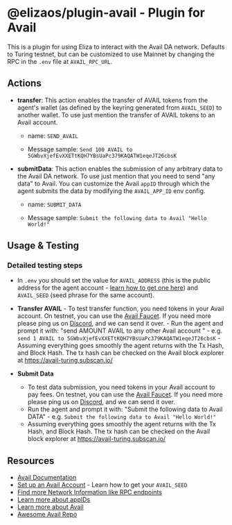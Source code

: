 # @elizaos/plugin-avail - Plugin for Avail

This is a plugin for using Eliza to interact with the Avail DA network. Defaults to Turing testnet, but can be customized to use Mainnet by changing the RPC in the `.env` file at `AVAIL_RPC_URL`.

## Actions

- **transfer**: This action enables the transfer of AVAIL tokens from the agent's wallet (as defined by the keyring generated from `AVAIL_SEED`) to another wallet. To use just mention the transfer of AVAIL tokens to an Avail account.

  - name: `SEND_AVAIL`

  - Message sample: `Send 100 AVAIL to 5GWbvXjefEvXXETtKQH7YBsUaPc379KAQATW1eqeJT26cbsK`

- **submitData**: This action enables the submission of any arbitrary data to the Avail DA network. To use just mention that you need to send "any data" to Avail. You can customize the Avail `appID` through which the agent submits the data by modifying the `AVAIL_APP_ID` env config.

  - name: `SUBMIT_DATA`

  - Message sample: `Submit the following data to Avail "Hello World!"`

## Usage & Testing

### Detailed testing steps

- In `.env` you should set the value for `AVAIL_ADDRESS` (this is the public address for the agent account - [learn how to get one here](https://docs.availproject.org/user-guides/accounts#seed-phrases)) and `AVAIL_SEED` (seed phrase for the same account).

- **Transfer AVAIL** - To test transfer function, you need tokens in your Avail account. On testnet, you can use the [Avail Faucet](https://faucet.avail.tools/). If you need more please ping us on [Discord](https://discord.gg/y6fHnxZQX8), and we can send it over. - Run the agent and prompt it with: "send AMOUNT AVAIL to any other Avail account " - e.g. `send 1 AVAIL to 5GWbvXjefEvXXETtKQH7YBsUaPc379KAQATW1eqeJT26cbsK` - Assuming everything goes smoothly the agent returns with the Tx Hash, and Block Hash.
  The tx hash can be checked on the Avail block explorer at https://avail-turing.subscan.io/

- **Submit Data**
  - To test data submission, you need tokens in your Avail account to pay fees. On testnet, you can use the [Avail Faucet](https://faucet.avail.tools/). If you need more please ping us on [Discord](https://discord.gg/y6fHnxZQX8), and we can send it over.
  - Run the agent and prompt it with: "Submit the following data to Avail DATA" - e.g. `Submit the following data to Avail "Hello World!"`
  - Assuming everything goes smoothly the agent returns with the Tx Hash, and Block Hash. The tx hash can be checked on the Avail block explorer at https://avail-turing.subscan.io/

## Resources

- [Avail Documentation](https://docs.availproject.org/)
- [Set up an Avail Account](https://docs.availproject.org/user-guides/accounts#seed-phrases) - Learn how to get your `AVAIL_SEED`
- [Find more Network Information like RPC endpoints](https://docs.availproject.org/docs/networks)
- [Learn more about appIDs](https://docs.availproject.org/docs/build-with-avail/interact-with-avail-da/app-id)
- [Learn more about Avail](https://www.availproject.org/)
- [Awesome Avail Repo](https://github.com/availproject/awesome-avail)
